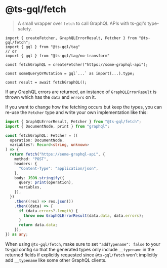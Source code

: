 # @ts-gql/fetch

> A small wrapper over `fetch` to call GraphQL APIs with ts-gql's type-safety.

```tsx
import { createFetcher, GraphQLErrorResult, Fetcher } from "@ts-gql/fetch";
import { gql } from "@ts-gql/tag"
// or
import { gql } from "@ts-gql/tag/no-transform"

const fetchGraphQL = createFetcher("https://some-graphql-api");

const someQueryOrMutation = gql`...` as import(...).type;

const result = await fetchGraphQL();
```

If any GraphQL errors are returned, an instance of `GraphQLErrorResult` is thrown which has the `data` and `errors` on it.

If you want to change how the fetching occurs but keep the types, you can re-use the `Fetcher` type and write your own implementation like this:

```ts
import { GraphQLErrorResult, Fetcher } from "@ts-gql/fetch";
import { DocumentNode, print } from "graphql";

const fetchGraphQL: Fetcher = ((
  operation: DocumentNode,
  variables?: Record<string, unknown>
) => {
  return fetch("https://some-graphql-api", {
    method: "POST",
    headers: {
      "Content-Type": "application/json",
    },
    body: JSON.stringify({
      query: print(operation),
      variables,
    }),
  })
    .then((res) => res.json())
    .then((data) => {
      if (data.errors?.length) {
        throw new GraphQLErrorResult(data.data, data.errors);
      }
      return data.data;
    });
}) as any;
```

When using `@ts-gql/fetch`, make sure to set `"addTypename": false` to your ts-gql config so that the generated types only include `__typename` in the returned fields if explicitly requested since `@ts-gql/fetch` won't implicitly add `__typename` like some other GraphQL clients.
